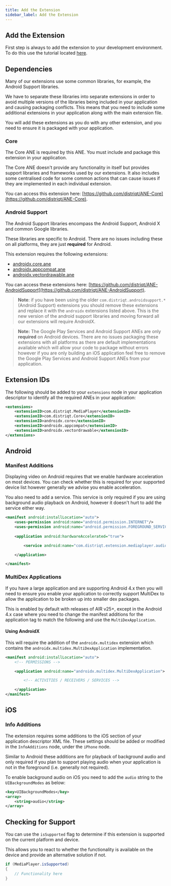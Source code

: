 ```yaml
---
title: Add the Extension
sidebar_label: Add the Extension
---
```


## Add the Extension

First step is always to add the extension to your development environment. 
To do this use the tutorial located [here](/docs/tutorials/getting-started).



## Dependencies

Many of our extensions use some common libraries, for example, the Android Support libraries.

We have to separate these libraries into separate extensions in order to avoid multiple versions of the libraries being included in your application and causing packaging conflicts. This means that you need to include some additional extensions in your application along with the main extension file.

You will add these extensions as you do with any other extension, and you need to ensure it is packaged with your application.


### Core 

The Core ANE is required by this ANE. You must include and package this extension in your application.

The Core ANE doesn't provide any functionality in itself but provides support libraries and frameworks used by our extensions.
It also includes some centralised code for some common actions that can cause issues if they are implemented in each individual extension.

You can access this extension here: [https://github.com/distriqt/ANE-Core](https://github.com/distriqt/ANE-Core).


### Android Support

The Android Support libraries encompass the Android Support, Android X and common Google libraries. 

These libraries are specific to Android. There are no issues including these on all platforms, they are just **required** for Android.

This extension requires the following extensions:

- [androidx.core.ane](https://github.com/distriqt/ANE-AndroidSupport/raw/master/lib/androidx.core.ane)
- [androidx.appcompat.ane](https://github.com/distriqt/ANE-AndroidSupport/raw/master/lib/androidx.appcompat.ane)
- [androidx.vectordrawable.ane](https://github.com/distriqt/ANE-AndroidSupport/raw/master/lib/androidx.vectordrawable.ane)

You can access these extensions here: [https://github.com/distriqt/ANE-AndroidSupport](https://github.com/distriqt/ANE-AndroidSupport).


>
> **Note**: if you have been using the older `com.distriqt.androidsupport.*` (Android Support) extensions you should remove these extensions and replace it with the `androidx` extensions listed above. This is the new version of the android support libraries and moving forward all our extensions will require AndroidX.
>


>
> **Note:** The Google Play Services and Android Support ANEs are only **required** on Android devices. 
> There are no issues packaging these extensions with all platforms as there are default implementations available which will allow your code to package without errors however if you are only building an iOS application feel free to remove the Google Play Services and Android Support ANEs from your application.
>



## Extension IDs

The following should be added to your `extensions` node in your application descriptor to identify all the required ANEs in your application:

```xml
<extensions>
    <extensionID>com.distriqt.MediaPlayer</extensionID>
    <extensionID>com.distriqt.Core</extensionID>
	<extensionID>androidx.core</extensionID>
	<extensionID>androidx.appcompat</extensionID>
	<extensionID>androidx.vectordrawable</extensionID>
</extensions>
```




## Android

### Manifest Additions

Displaying video on Android requires that we enable hardware acceleration on most devices. 
You can check whether this is required for your supported device list however generally 
we advise you enable acceleration.

You also need to add a service. This service is only required if you are using background audio
playback on Android, however it doesn't hurt to add the service either way.

```xml
<manifest android:installLocation="auto">
	<uses-permission android:name="android.permission.INTERNET"/>
	<uses-permission android:name="android.permission.FOREGROUND_SERVICE"/>
	
	<application android:hardwareAccelerated="true">

		<service android:name="com.distriqt.extension.mediaplayer.audio.AudioPlayerService" android:enabled="true" android:exported="true"></service>

	</application>

</manifest>
```



### MultiDex Applications 

If you have a large application and are supporting Android 4.x then you will need to ensure you enable your application to correctly support MultiDex to allow the application to be broken up into smaller dex packages.

This is enabled by default with releases of AIR v25+, except in the Android 4.x case where you need to change the manifest additions for the application tag to match the following and use the `MultiDexApplication`.


#### Using AndroidX

This will require the addition of the `androidx.multidex` extension which contains the `androidx.multidex.MultiDexApplication` implementation.

```xml
<manifest android:installLocation="auto">
	<!-- PERMISSIONS -->

	<application android:name="androidx.multidex.MultiDexApplication">

		<!-- ACTIVITIES / RECEIVERS / SERVICES -->

	</application>
</manifest>
```



## iOS

### Info Additions

The extension requires some additions to the iOS section of your application 
descriptor XML file. These settings should be added or modified in the `InfoAdditions` node, 
under the `iPhone` node.

Similar to Android these additions are for playback of background audio and only required 
if you plan to support playing audio when your application is not in the foreground
(i.e. generally not required).

To enable background audio on iOS you need to add the `audio` string to the `UIBackgroundModes`
as below:

```xml
<key>UIBackgroundModes</key>
<array>
	<string>audio</string>
</array>
```








## Checking for Support

You can use the `isSupported` flag to determine if this extension is supported on the current platform and device.

This allows you to react to whether the functionality is available on the device and provide an alternative solution if not.


```actionscript
if (MediaPlayer.isSupported)
{
	// Functionality here
}
```
